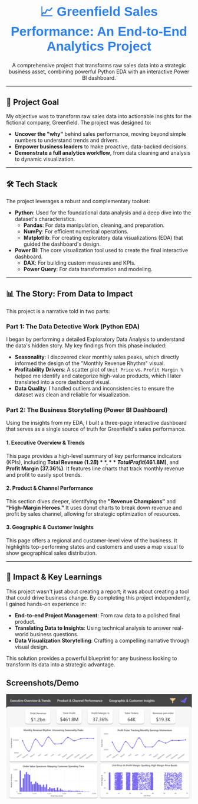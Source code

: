 <h1 align="center" style="color: #2F80ED; font-size: 2.5em; font-family: 'Arial', sans-serif;">
  📈 Greenfield Sales Performance: An End-to-End Analytics Project
</h1>

<p align="center">
  A comprehensive project that transforms raw sales data into a strategic business asset, combining powerful Python EDA with an interactive Power BI dashboard.
</p>

---

## 🎯 Project Goal

My objective was to transform raw sales data into actionable insights for the fictional company, Greenfield. The project was designed to:

* **Uncover the "why"** behind sales performance, moving beyond simple numbers to understand trends and drivers.
* **Empower business leaders** to make proactive, data-backed decisions.
* **Demonstrate a full analytics workflow**, from data cleaning and analysis to dynamic visualization.

---

## 🛠 Tech Stack

The project leverages a robust and complementary toolset:

* **Python**: Used for the foundational data analysis and a deep dive into the dataset's characteristics.
    * **Pandas**: For data manipulation, cleaning, and preparation.
    * **NumPy**: For efficient numerical operations.
    * **Matplotlib**: For creating exploratory data visualizations (EDA) that guided the dashboard's design.
* **Power BI**: The core visualization tool used to create the final interactive dashboard.
    * **DAX**: For building custom measures and KPIs.
    * **Power Query**: For data transformation and modeling.

---

## 📊 The Story: From Data to Impact

This project is a narrative told in two parts:

### Part 1: The Data Detective Work (Python EDA)

I began by performing a detailed Exploratory Data Analysis to understand the data's hidden story. My key findings from this phase included:

* **Seasonality**: I discovered clear monthly sales peaks, which directly informed the design of the "Monthly Revenue Rhythm" visual.
* **Profitability Drivers**: A scatter plot of `Unit Price` vs. `Profit Margin %` helped me identify and categorize high-value products, which I later translated into a core dashboard visual.
* **Data Quality**: I handled outliers and inconsistencies to ensure the dataset was clean and reliable for visualization.

### Part 2: The Business Storytelling (Power BI Dashboard)

Using the insights from my EDA, I built a three-page interactive dashboard that serves as a single source of truth for Greenfield's sales performance.

#### 1. Executive Overview & Trends

This page provides a high-level summary of key performance indicators (KPIs), including **Total Revenue ($1.2B)**, **Total Profit ($461.8M)**, and **Profit Margin (37.36%)**. It features line charts that track monthly revenue and profit to easily spot trends.

#### 2. Product & Channel Performance

This section dives deeper, identifying the **"Revenue Champions"** and **"High-Margin Heroes."** It uses donut charts to break down revenue and profit by sales channel, allowing for strategic optimization of resources.

#### 3. Geographic & Customer Insights

This page offers a regional and customer-level view of the business. It highlights top-performing states and customers and uses a map visual to show geographical sales distribution.

---

## 🚀 Impact & Key Learnings

This project wasn't just about creating a report; it was about creating a tool that could drive business change. By completing this project independently, I gained hands-on experience in:

* **End-to-end Project Management**: From raw data to a polished final product.
* **Translating Data to Insights**: Using technical analysis to answer real-world business questions.
* **Data Visualization Storytelling**: Crafting a compelling narrative through visual design.

This solution provides a powerful blueprint for any business looking to transform its data into a strategic advantage.


## Screenshots/Demo

![Greenfield Sales Report Preview](https://github.com/itzVidit/Greenfield_Sales_Report/blob/main/Overview.png)
